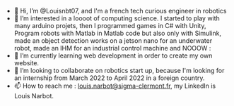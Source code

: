 - 👋 Hi, I’m @Louisnbt07, and I'm a french tech curious engineer in robotics
- 👀 I’m interested in a loooot of computing science. I started to play with many arduino projets, then I programmed games in C# with Unity, Program robots with Matlab in Matlab 
  code but also only with Simulink, made an object detection works on a jetson nano for an underwater robot, made an IHM for an industrial control machine and NOOOW :
- 🌱 I’m currently learning web development in order to create my own website.
- 💞️ I’m looking to collaborate on robotics start up, because I'm looking for an internship from March 2022 to April 2022 in a foreign country. 
- 📫 How to reach me : louis.narbot@sigma-clermont.fr, my LinkedIn is Louis Narbot.

<!---
Louisnbt07/Louisnbt07 is a ✨ special ✨ repository because its `README.md` (this file) appears on your GitHub profile.
You can click the Preview link to take a look at your changes.
--->
